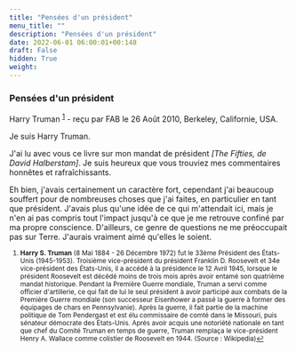 ```yaml
---
title: "Pensées d'un président"
menu_title: ""
description: "Pensées d'un président"
date: 2022-06-01 06:00:01+00:148
draft: False
hidden: True
weight:
---
```

### Pensées d'un président

Harry Truman <sup id="a1">[1](#f1)</sup> - reçu par FAB le 26 Août 2010, Berkeley, Californie, USA.

Je suis Harry Truman.

J'ai lu avec vous ce livre sur mon mandat de président *[The Fifties, de David Halberstam]*. Je suis heureux que vous trouviez mes commentaires honnêtes et rafraîchissants.

Eh bien, j'avais certainement un caractère fort, cependant j'ai beaucoup souffert pour de nombreuses choses que j'ai faites, en particulier en tant que président. J'avais plus qu'une idée de ce qui m'attendait ici, mais je n'en ai pas compris tout l'impact jusqu'à ce que je me retrouve confiné par ma propre conscience. D'ailleurs, ce genre de questions ne me préoccupait pas sur Terre. J'aurais vraiment aimé qu'elles le soient.
<small>

1. <large id="f1"> **Harry S. Truman** (8 Mai 1884 - 26 Décembre 1972)  fut le 33ème Président des États-Unis (1945-1953). Troisième vice-président du président Franklin D. Roosevelt et 34e vice-président des États-Unis, il a accédé à la présidence le 12 Avril 1945, lorsque le président Roosevelt est décédé moins de trois mois après avoir entamé son quatrième mandat historique. Pendant la Première Guerre mondiale, Truman a servi comme officier d'artillerie, ce qui fait de lui le seul président à avoir participé aux combats de la Première Guerre mondiale (son successeur Eisenhower a passé la guerre à former des équipages de chars en Pennsylvanie). Après la guerre, il fait partie de la machine politique de Tom Pendergast et est élu commissaire de comté dans le Missouri, puis sénateur démocrate des États-Unis. Après avoir acquis une notoriété nationale en tant que chef du Comité Truman en temps de guerre, Truman remplaça le vice-président Henry A. Wallace comme colistier de Roosevelt en 1944. (Source : Wikipedia)[↩](#a1)
